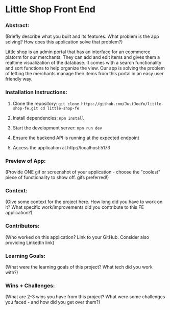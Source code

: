 # Little Shop Front End

### Abstract:

(Briefly describe what you built and its features. What problem is the app solving? How does this application solve that problem?)

Little shop is an admin portal that has an interface for an ecommerce platorm for our merchants. They can add and edit items and gives them a realtime visualization of the database. It comes with a search functionality and sort functions to help organize the view. Our app is solving the problem of letting the merchants manage their items from this portal in an easy user friendly way.

### Installation Instructions:

1. Clone the repository:
`git clone https://github.com/JustJoeYo/little-shop-fe.git
cd little-shop-fe`

2. Install dependencies:
`npm install`

3. Start the development server:
`npm run dev`

4. Ensure the backend API is running at the expected endpoint

5. Access the application at http://localhost:5173

### Preview of App:

(Provide ONE gif or screenshot of your application - choose the "coolest" piece of functionality to show off. gifs preferred!)

### Context:

(Give some context for the project here. How long did you have to work on it? What specific work/improvements did you contribute to this FE application?)

### Contributors:

(Who worked on this application? Link to your GitHub. Consider also providing LinkedIn link)

### Learning Goals:

(What were the learning goals of this project? What tech did you work with?)

### Wins + Challenges:

(What are 2-3 wins you have from this project? What were some challenges you faced - and how did you get over them?)
